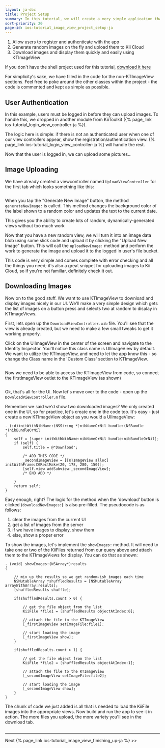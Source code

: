 ```yaml
---
layout: ja-doc
title: Project Setup
summary: In this tutorial, we will create a very simple application that does the following.
sort-priority: 20
page-id: ios-tutorial_image_view_project_setup-ja
---
```

1. Allow users to register and authenticate with the app
2. Generate random images on the fly and upload them to Kii Cloud
3. Download images and display them quickly and easily using KTImageView

If you don't have the shell project used for this tutorial,
[download it here](http://blog.kii.com/downloads/KTImageView/KTImageViewSample-Stubbed.zip)

For simplicity's sake, we have filled in the code for the non-KTImageView
sections. Feel free to poke around the other classes within the project - the
code is commented and kept as simple as possible.


## User Authentication

In this example, users must be logged in before they can upload images. To
handle this, we dropped in another module from KiiToolkit
({% page_link ios-tutorial_login_view_controller-ja %}).

The logic here is simple: if there is not an authenticated user when one of our
view controllers appear, show the registration/authentication view.
{% page_link ios-tutorial_login_view_controller-ja %}
will handle the rest.

Now that the user is logged in, we can upload some pictures...


## Image Uploading

We have already created a viewcontroller named `UploadViewController` for the
first tab which looks something like this:

<p align="center"><img src="01.png" alt="" style="border:0;" /></p>

When you tap the "Generate New Image" button, the method `generateNewImage:` is
called. This method changes the background color of the label shown to a random
color and updates the text to the current date.

This gives you the ability to create lots of random, dynamically-generated
views without too much work

Now that you have a new random view, we will turn it into an image data blob
using some slick code and upload it by clicking the "Upload New Image" button.
This will call the `uploadNewImage:` method and perform the work to generate the
image and upload it to the logged in user's file bucket.

This code is very simple and comes complete with error checking and all the
things you need; it's also a great snippet for uploading images to Kii Cloud,
so if you're not familiar, definitely check it out.


## Downloading Images

Now on to the good stuff. We want to use KTImageView to download and display
images nicely in our UI. We'll make a very simple design which gets the list of
images on a button press and selects two at random to display in KTImageViews.

First, lets open up the `DownloadViewController.xib` file. You'll see that the
view is already created, but we need to make a few small tweaks to get it
working properly.

Click on the UIImageView in the center of the screen and navigate to the
Identity Inspector. You'll notice this class name is UIImageView by default. We
want to utilize the KTImageView, and need to let the app know this - so change
the Class name in the 'Custom Class' section to KTImageView.

<p align="center"><img src="02.png" alt="" style="border:0;" /></p>

Now we need to be able to access the KTImageView from code, so connect the firstImageView outlet to the KTImageView (as shown)

<p align="center"><img src="03.png" alt="" style="border:0;" /></p>

Ok, that's all for the UI. Now let's move over to the code - open up the
`DownloadViewController.m` file.

Remember we said we'd show two downloaded images? We only created one in the
UI, so for practice, let's create one in the code too. It's easy - just create
a new KTImageView object as you would a UIImageView:

```objc
- (id)initWithNibName:(NSString *)nibNameOrNil bundle:(NSBundle *)nibBundleOrNil
{
    self = [super initWithNibName:nibNameOrNil bundle:nibBundleOrNil];
    if (self) {
        self.title = @"Download";
        
        /* ADD THIS CODE */
        _secondImageView = [[KTImageView alloc] initWithFrame:CGRectMake(20, 178, 280, 150)];
        [self.view addSubview:_secondImageView];
        /* END ADD */
        
    }
    return self;
}
```

Easy enough, right? The logic for the method when the 'download' button is
clicked (`downloadNewImages:`) is also pre-filled.  The pseudocode is as
follows:

1. clear the images from the current UI
2. get a list of images from the server
3. if we have images to display, show them
4. else, show a proper error

To show the images, let's implement the `showImages:` method. It will need to
take one or two of the KiiFiles returned from our query above and attach them
to the KTImageViews for display. You can do that as shown:

```objc
- (void) showImages:(NSArray*)results
{
    
    // mix up the results so we get random-ish images each time
    NSMutableArray *shuffledResults = [NSMutableArray arrayWithArray:results];
    [shuffledResults shuffle];

    if(shuffledResults.count > 0) {
        
        // get the file object from the list
        KiiFile *file1 = [shuffledResults objectAtIndex:0];
        
        // attach the file to the KTImageView
        [_firstImageView setImageFile:file1];
        
        // start loading the image
        [_firstImageView show];
    }
    
    if(shuffledResults.count > 1) {
        
        // get the file object from the list
        KiiFile *file2 = [shuffledResults objectAtIndex:1];

        // attach the file to the KTImageView
        [_secondImageView setImageFile:file2];

        // start loading the image
        [_secondImageView show];
    }
}
```

The chunk of code we just added is all that is needed to load the KiiFile
images into the appropriate views. Now build and run the app to see it in
action. The more files you upload, the more variety you'll see in the download
tab.

<p align="center"><img src="04.png" alt="" style="border:0;" /></p>

----

Next {% page_link ios-tutorial_image_view_finishing_up-ja %} &gt;&gt;
